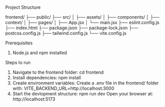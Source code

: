 Project Structure

frontend/
├── public/
├── src/
│   ├── assets/
│   ├── components/
│   ├── context/
│   ├── pages/
│   ├── App.jsx
│   └── main.jsx
├── eslint.config.js
├── index.html
├── package.json
├── package-lock.json
├── postcss.config.js
├── tailwind.config.js
└── vite.config.js

Prerequisites

1. Node.js and npm installed

Steps to run

1. Navigate to the frontend folder:
   cd frontend
2. Install dependencies:
   npm install
3. Create environment variables:
   Create a .env file in the frontend/ folder with:
   VITE_BACKEND_URL=http://localhost:3000
4. Start the devlopment structure:
   npm run dev
   Open your browser at: http://localhost:5173

